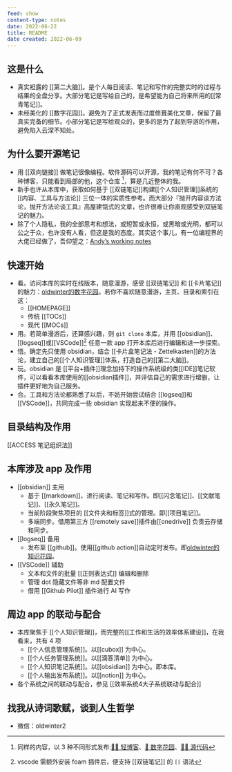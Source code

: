 ```yaml
---
feed: show
content-type: notes
date: 2022-06-22
title: README
date created: 2022-06-09
---
```


## 这是什么

 
- 真实袒露的 [[第二大脑]]。是个人每日阅读、笔记和写作的完整实时的过程与结果的全盘分享。大部分笔记是写给自己的，是希望能为自己将来所用的[[常青笔记]]。
- 未经美化的 [[数字花园]]。避免为了正式发表而过度修葺美化文章，保留了最真实完备的细节。小部分笔记是写给观众的，更多的是为了起到导游的作用，避免陷入云深不知处。

## 为什么要开源笔记

- 用 [[双向链接]] 做笔记很像编程。软件源码可以开源，我的笔记有何不可？各种博客，只能看到局部的他，这个仓库 [^1]，算是几近整体的我。
- 新手也许从本库中，获取如何基于 [[双链笔记]]构建[[个人知识管理]]系统的 [[内容、工具与方法论]] 三位一体的实质性参考。而大部分『抛开内容谈方法论，抛开方法论谈工具』高屋建瓴式的文章，也许很难让你直观感受到双链笔记的魅力。
- 除了个人隐私，我的全部思考和想法，或短暂或永恒，或黑暗或光明，都可以公之于众，也许没有人看，但这是我的态度。其实这个事儿，有一位编程界的大佬已经做了，吾仰望之：[Andyʼs working notes](https://notes.andymatuschak.org/About_these_notes)

## 快速开始

- 看。访问本库的实时在线版本，随意漫游，感受 [[双链笔记]] 和 [[卡片笔记]] 的魅力：[oldwinter的数字花园](https://oldwinter.github.io/knowledge-garden/)。若你不喜欢随意漫游，主页、目录和索引在这：
	- [[HOMEPAGE]]
	- 传统 [[TOCs]]
	- 现代 [[MOCs]]
- 用。若简单漫游后，还算感兴趣，则 `git clone` 本库，并用 [[obsidian]]、[[logseq]]或[[VSCode]][^2] 任意一款 app 打开本库后进行编辑和进一步探索。
- 悟。确定先只使用 obsidian，结合 [[卡片盒笔记法 - Zettelkasten]]的方法论，建立自己的[[个人知识管理]]体系，打造自己的[[第二大脑]]。
- 玩。obsidian 是 [[平台+插件]]理念加持下的操作系统级的类[[IDE]]笔记软件，可以看看本库使用的[[obsidian插件]]，并评估自己的需求进行增删，让插件更好地为自己服务。
- 合。工具和方法论都熟悉了以后，不妨开始尝试结合 [[logseq]]和[[VSCode]]，共同完成一些 obsidian 实现起来不便的操作。

## 目录结构及作用

[[ACCESS 笔记组织法]]

## 本库涉及 app 及作用

- [[obsidian]] 主用
	- 基于 [[markdown]]，进行阅读、笔记和写作。即[[闪念笔记]]、[[文献笔记]]、[[永久笔记]]。
	- 当前阶段聚焦项目的 [[文件夹和标签]]式的管理。即[[项目笔记]]。
	- 多端同步。借用第三方 [[remotely save]]插件由[[onedrive]] 负责云存储和同步。
- [[logseq]] 备用
	- 发布至 [[github]]。使用[[github action]]自动定时发布。即[oldwinter的知识花园](https://oldwinter.github.io/knowledge-garden/)。
- [[VSCode]] 辅助
	- 文本和文件的批量 [[正则表达式]] 编辑和删除
	- 管理 dot 隐藏文件等非 md 配置文件
	- 借用 [[Github Pilot]] 插件进行 AI 写作

## 周边 app 的联动与配合

- 本库聚焦于 [[个人知识管理]]，而完整的[[工作和生活的效率体系建设]]，在我看来，共有 4 项
	- [[个人信息管理系统]]。以[[cubox]] 为中心。
	- [[个人任务管理系统]]。以[[滴答清单]] 为中心。
	- [[个人知识笔记系统]]。以[[obsidian]] 为中心。即本库。
	- [[个人输出发布系统]]。以[[notion]] 为中心。
- 各个系统之间的联动与配合，参见 [[效率系统4大子系统联动与配合]]

## 找我从诗词歌赋，谈到人生哲学

- 微信：oldwinter2

[^1]: 同样的内容，以 3 种不同形式发布:[✍🏻 轻博客](https://blog.oldwinter.top/)、[🌱 数字花园](https://garden.oldwinter.top/)、[👨‍💻‍ 源代码](https://github.com/oldwinter/knowledge-garden)

[^2]: vscode 需额外安装 foam 插件后，便支持 [[双链笔记]] 的 `[[` 语法
